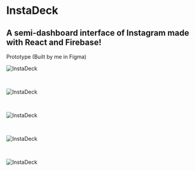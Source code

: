 # InstaDeck
<h2>A semi-dashboard interface of Instagram made with React and Firebase!</h2>



Prototype (Built by me in Figma)
<br />

![InstaDeck](https://github.com/juliuscecilia33/instadeck/blob/main/src/components/images/PagesPNG.jpg)

<br />

![InstaDeck](https://github.com/juliuscecilia33/instadeck/blob/main/src/components/images/Pages%203.png)

<br />

![InstaDeck](https://github.com/juliuscecilia33/instadeck/blob/main/src/components/images/HomePagePNG.png)

<br />

![InstaDeck](https://github.com/juliuscecilia33/instadeck/blob/main/src/components/images/SignUpPages.jpg)

<br />

![InstaDeck](https://github.com/juliuscecilia33/instadeck/blob/main/src/components/images/Sign%20In%20Page.jpg)

<br />




